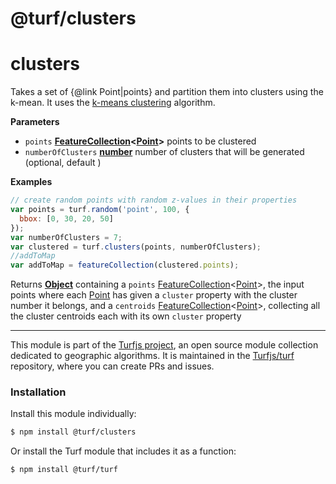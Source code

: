# @turf/clusters

# clusters

Takes a set of {@link Point|points} and partition them into clusters using the k-mean.
It uses the [k-means clustering](https://en.wikipedia.org/wiki/K-means_clustering) algorithm.

**Parameters**
-   `points` **[FeatureCollection](http://geojson.org/geojson-spec.html#feature-collection-objects)&lt;[Point](http://geojson.org/geojson-spec.html#point)>** points to be clustered
-   `numberOfClusters` **[number](https://developer.mozilla.org/en-US/docs/Web/JavaScript/Reference/Global_Objects/Number)** number of clusters that will be generated (optional, default )

**Examples**

```javascript
// create random points with random z-values in their properties
var points = turf.random('point', 100, {
  bbox: [0, 30, 20, 50]
});
var numberOfClusters = 7;
var clustered = turf.clusters(points, numberOfClusters);
//addToMap
var addToMap = featureCollection(clustered.points);
```

Returns **[Object](https://developer.mozilla.org/en-US/docs/Web/JavaScript/Reference/Global_Objects/Object)** containing a `points` [FeatureCollection](http://geojson.org/geojson-spec.html#feature-collection-objects)&lt;[Point](http://geojson.org/geojson-spec.html#point)>, the input points where each [Point](http://geojson.org/geojson-spec.html#point) has given a `cluster` property with the cluster number it belongs, and a `centroids` [FeatureCollection](http://geojson.org/geojson-spec.html#feature-collection-objects)&lt;[Point](http://geojson.org/geojson-spec.html#point)>, collecting all the cluster centroids each with its own `cluster` property

<!-- This file is automatically generated. Please don't edit it directly:
if you find an error, edit the source file (likely index.js), and re-run
./scripts/generate-readmes in the turf project. -->

---

This module is part of the [Turfjs project](http://turfjs.org/), an open source
module collection dedicated to geographic algorithms. It is maintained in the
[Turfjs/turf](https://github.com/Turfjs/turf) repository, where you can create
PRs and issues.

### Installation

Install this module individually:

```sh
$ npm install @turf/clusters
```

Or install the Turf module that includes it as a function:

```sh
$ npm install @turf/turf
```
